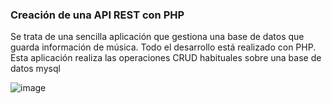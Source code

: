### Creación  de una API REST con PHP
Se trata de una sencilla aplicación que gestiona una base de datos que guarda información de música.
Todo el desarrollo está realizado con PHP.
Esta aplicación realiza las operaciones CRUD habituales sobre una base de datos mysql

![image](https://github.com/user-attachments/assets/5d70fa58-a164-4efa-aef4-c6ad1d6f53bf)
